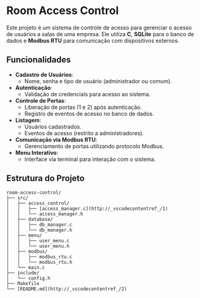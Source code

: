 # Room Access Control

Este projeto é um sistema de controle de acesso para gerenciar o acesso de usuários a salas de uma empresa. Ele utiliza **C**, **SQLite** para o banco de dados e **Modbus RTU** para comunicação com dispositivos externos.

## Funcionalidades

- **Cadastro de Usuários**:
  - Nome, senha e tipo de usuário (administrador ou comum).
- **Autenticação**:
  - Validação de credenciais para acesso ao sistema.
- **Controle de Portas**:
  - Liberação de portas (1 e 2) após autenticação.
  - Registro de eventos de acesso no banco de dados.
- **Listagem**:
  - Usuários cadastrados.
  - Eventos de acesso (restrito a administradores).
- **Comunicação via Modbus RTU**:
  - Gerenciamento de portas utilizando protocolo Modbus.
- **Menu Interativo**:
  - Interface via terminal para interação com o sistema.

## Estrutura do Projeto

```plaintext
room-access-control/
├── src/
│   ├── access_control/
│   │   ├── [access_manager.c](http://_vscodecontentref_/1)
│   │   └── access_manager.h
│   ├── database/
│   │   ├── db_manager.c
│   │   └── db_manager.h
│   ├── menu/
│   │   ├── user_menu.c
│   │   └── user_menu.h
│   ├── modbus/
│   │   ├── modbus_rtu.c
│   │   └── modbus_rtu.h
│   └── main.c
├── include/
│   └── config.h
├── Makefile
└── [README.md](http://_vscodecontentref_/2)
